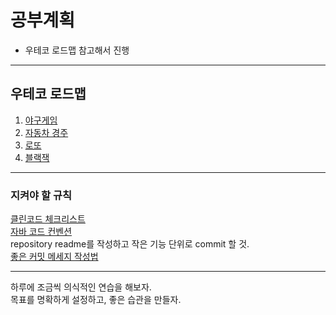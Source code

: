 # 공부계획
* 우테코 로드맵 참고해서 진행
***
## 우테코 로드맵
1. [야구게임](https://github.com/woowacourse/java-baseball-precourse)      
2. [자동차 경주](https://github.com/woowacourse/java-racingcar-precourse)     
3. [로또](https://github.com/woowacourse/java-lotto)    
4. [블랙잭](https://github.com/woowacourse/java-blackjack/tree/master)    
***
### 지켜야 할 규칙
[클린코드 체크리스트](https://github.com/woowacourse/woowacourse-docs/blob/master/cleancode/pr_checklist.md)    
[자바 코드 컨벤션](https://myeonguni.tistory.com/1596)    
repository readme를 작성하고 작은 기능 단위로 commit 할 것.   
[좋은 커밋 메세지 작성법](https://blog.ull.im/engineering/2019/03/10/logs-on-git.html)
***
하루에 조금씩 의식적인 연습을 해보자.    
목표를 명확하게 설정하고, 좋은 습관을 만들자.

